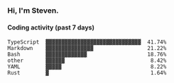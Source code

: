 ### Hi, I'm Steven.

#### Coding activity (past 7 days)
```
TypeScript  ▓▓▓▓▓▓▓▓▓▓▓▓▓▓▓▓▓▓▓▓▓▓▓▓▓▓▓▓▓▓  41.74%
Markdown    ▓▓▓▓▓▓▓▓▓▓▓▓▓▓▓                 21.22%
Bash        ▓▓▓▓▓▓▓▓▓▓▓▓▓                   18.76%
other       ▓▓▓▓▓▓                           8.42%
YAML        ▓▓▓▓▓                            8.22%
Rust        ▓                                1.64%
```
